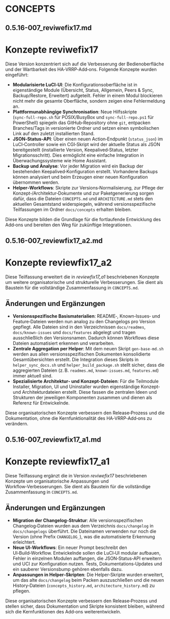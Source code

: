 # CONCEPTS

## 0.5.16-007_reviwefix17.md

# Konzepte reviwefix17

Diese Version konzentriert sich auf die Verbesserung der Bedienoberfläche und der Wartbarkeit des HA‑VRRP‑Add‑ons.  Folgende Konzepte wurden eingeführt:

- **Modularisierte LuCI‑UI**: Die Konfigurationsoberfläche ist in eigenständige Module (Übersicht, Status, Allgemein, Peers & Sync, Backup/Restore, Erweitert) aufgeteilt.  Fehler in einem Modul blockieren nicht mehr die gesamte Oberfläche, sondern zeigen eine Fehlermeldung an.
- **Plattformunabhängige Synchronisation**: Neue Hilfsskripte (`sync‑full‑repo.sh` für POSIX/BusyBox und `sync‑full‑repo.ps1` für PowerShell) spiegeln das GitHub‑Repository ohne `git`, entpacken Branches/Tags in versionierte Ordner und setzen einen symbolischen Link auf den zuletzt installierten Stand.
- **JSON‑Status‑API**: Über einen neuen Action‑Endpunkt (`status_json`) im LuCI‑Controller sowie ein CGI‑Skript wird der aktuelle Status als JSON bereitgestellt (installierte Version, Keepalived‑Status, letzter Migrationsschritt).  Dies ermöglicht eine einfache Integration in Überwachungssysteme wie Home Assistant.
- **Backup und Analyse**: Vor jeder Migration wird ein Backup der bestehenden Keepalived‑Konfiguration erstellt.  Vorhandene Backups können analysiert und beim Erzeugen einer neuen Konfiguration übernommen werden.
- **Helper‑Workflows**: Skripte zur Versions‑Normalisierung, zur Pflege der Konzept‑/Architektur‑Dokumente und zur Paketgenerierung sorgen dafür, dass die Dateien `CONCEPTS.md` und `ARCHITECTURE.md` stets den aktuellen Gesamtstand widerspiegeln, während versionsspezifische Teilfassungen im Ordner `docs/concepts` erhalten bleiben.

Diese Konzepte bilden die Grundlage für die fortlaufende Entwicklung des Add‑ons und bereiten den Weg für zukünftige Integrationen.
## 0.5.16-007_reviewfix17_a2.md

# Konzepte reviewfix17_a2

Diese Teilfassung erweitert die in *reviewfix17_a1* beschriebenen Konzepte um weitere organisatorische und strukturelle Verbesserungen.  Sie dient als Baustein für die vollständige Zusammenfassung in `CONCEPTS.md`.

## Änderungen und Ergänzungen

- **Versionsspezifische Basismaterialien**: README‑, Known‑Issues‑ und Feature‑Dateien werden nun analog zu den Changelogs pro Version gepflegt.  Alle Dateien sind in den Verzeichnissen `docs/readmes`, `docs/known-issues` und `docs/features` abgelegt und tragen ausschließlich den Versionsnamen.  Dadurch können Workflows diese Dateien automatisiert erkennen und verarbeiten.
- **Zentrale Aggregation per Helper**: Mit dem neuen Skript `gen-base-md.sh` werden aus allen versionsspezifischen Dokumenten konsolidierte Gesamtübersichten erstellt.  Die Integration dieses Skripts in `helper_sync_docs.sh` und `helper_build_package.sh` stellt sicher, dass die aggregierten Dateien (z. B. `readmes.md`, `known-issues.md`, `features.md`) immer aktuell sind.
- **Spezialisierte Architektur‑ und Konzept‑Dateien**: Für die Teilmodule Installer, Migration, UI und Uninstaller wurden eigenständige Konzept‑ und Architekturdateien erstellt.  Diese fassen die zentralen Ideen und Strukturen der jeweiligen Komponenten zusammen und dienen als Referenz für Entwickelnde.

Diese organisatorischen Konzepte verbessern den Release‑Prozess und die Dokumentation, ohne die Kernfunktionalität des HA‑VRRP‑Add‑ons zu verändern.
## 0.5.16-007_reviewfix17_a1.md

# Konzepte reviewfix17_a1

Diese Teilfassung ergänzt die in Version *reviwefix17* beschriebenen Konzepte um organisatorische Anpassungen und Workflow‑Verbesserungen.  Sie dient als Baustein für die vollständige Zusammenfassung in `CONCEPTS.md`.

## Änderungen und Ergänzungen

- **Migration der Changelog‑Struktur**: Alle versionsspezifischen Changelog‑Dateien wurden aus dem Verzeichnis `docs/changelog` in `docs/changelogs` überführt.  Die Dateinamen verwenden nur noch die Version (ohne Prefix `CHANGELOG_`), was die automatisierte Erkennung erleichtert.
- **Neue UI‑Workflows**: Ein neuer Prompt beschreibt den UI‑Build‑Workflow.  Entwickelnde sollen die LuCI‑UI modular aufbauen, Fehler in einzelnen Modulen auffangen, die JSON‑Status‑API erweitern und UCI zur Konfiguration nutzen.  Tests, Dokumentations‑Updates und ein sauberer Versionsbump gehören ebenfalls dazu.
- **Anpassungen in Helper‑Skripten**: Die Helper‑Skripte wurden erweitert, um das alte `docs/changelog` beim Packen auszuschließen und die neuen History‑Dateien (`concepts_history.md`, `architecture_history.md`) zu pflegen.

Diese organisatorischen Konzepte verbessern den Release‑Prozess und stellen sicher, dass Dokumentation und Skripte konsistent bleiben, während sich die Kernfunktionen des Add‑ons weiterentwickeln.
